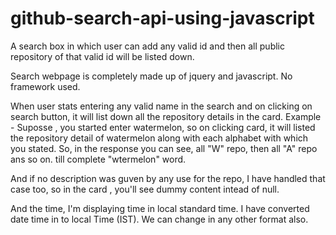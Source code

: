 # github-search-api-using-javascript
A search box in which user can add any valid id and then all public repository of that valid id will be listed down.

Search webpage is completely made up of jquery and javascript. No framework used.

When user stats entering any valid name in the search and on clicking on search button, it will list down all the repository details in the card. Example - Suposse , you started enter watermelon, so on clicking card, it will listed the repository detail of watermelon along with each alphabet with which you stated. So, in the response you can see, all "W" repo, then all "A" repo ans so on. till complete "wtermelon" word.

And if no description was guven by any use for the repo, I have handled that case too, so in the card , you'll see dummy content intead of null.

And the time, I'm displaying time in local standard time. I have converted date time in to local Time (IST). We can change in any other format also.
